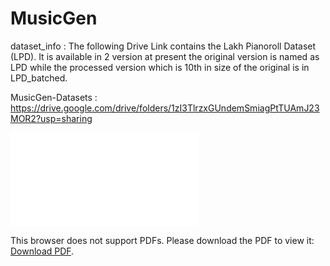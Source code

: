 # MusicGen

dataset_info : The following Drive Link contains the Lakh Pianoroll Dataset (LPD). It is available in 2 version at present the original version is named as LPD while the processed version which is 10th in size of the original is in LPD_batched. 

MusicGen-Datasets : https://drive.google.com/drive/folders/1zI3TlrzxGUndemSmiagPtTUAmJ23MOR2?usp=sharing

<object data="[http://yoursite.com/the.pdf](https://github.com/ProPranu6/MusicGen/blob/spotlight/ML%20Project%20Initial%20Check-in%20Presentation.pdf)" type="application/pdf" width="700px" height="700px">
    <embed src="[http://yoursite.com/the.pdf](https://github.com/ProPranu6/MusicGen/blob/spotlight/ML%20Project%20Initial%20Check-in%20Presentation.pdf)">
        <p>This browser does not support PDFs. Please download the PDF to view it: <a href="http://yoursite.com/the.pdf">Download PDF</a>.</p>
    </embed>
</object>



